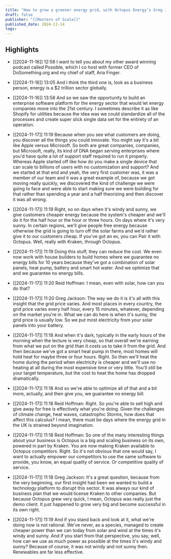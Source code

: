 ```yaml
---
title: "How to grow a greener energy grid, with Octopus Energy’s Greg Jackson"
draft: false
publisher: "[[Masters of Scale]]"
published_date: 2024-11-14
tags:
---
```



## Highlights
* [[2024-11-16]] 12:58  I want to tell you about my other award winning podcast called Possible, which I co host with former CEO of DoSomething.org and my chief of staff, Aria Finger.

* [[2024-11-16]] 13:05  And I think the third one is, look as a business person, energy is a $2 trillion sector globally.

* [[2024-11-16]] 13:58  And so we saw the opportunity to build an enterprise software platform for the energy sector that would let energy companies move into the 21st century. I sometimes describe it as like Shopify for utilities because the idea was we could standardize all of the processes and create super slick single data set for the entirety of an operation.

* [[2024-11-17]] 11:19  Because when you see what customers are doing, you discover all the things you could innovate. You might say it's a bit like Apple versus Microsoft. So both are great companies, companies, but Microsoft, really, its kind of DNA began serving enterprises where you'd have quite a lot of support staff required to run it properly. Whereas Apple started off like how do you make a single device that can scale to billions of users with no customization and support? And we started at that end and yeah, the very first customer was, it was a member of our team and it was a great example of, because we got moving really quickly, we discovered the kind of challenge we were going to face and were able to start making sure we were building for that rather than spending a year and a half theorizing and then discover it was all wrong.

* [[2024-11-17]] 11:19  Right, so on days when it's windy and sunny, we give customers cheaper energy because the system's cheaper and we'll do it for the half hour or the hour or three hours. On days where it's very sunny. In certain regions, we'll give people free energy because otherwise the grid is going to turn off the solar farms and we'd rather give it to our customers cheap. If you've got an ev, you can Pair it with Octopus. Well, really with Kraken, through Octopus.

* [[2024-11-17]] 11:19  Doing this stuff, they can reduce the cost. We even now work with house builders to build homes where we guarantee no energy bills for 10 years because they've got a combination of solar panels, heat pump, battery and smart hot water. And we optimize that and we guarantee no energy bills.

* [[2024-11-17]] 11:20  Reid Hoffman: I mean, even with solar, how can you do that?

* [[2024-11-17]] 11:20  Greg Jackson: The way we do it is it's all with this insight that the grid price varies. And most places in every country, the grid price varies every half hour, every 15 minutes, whatever, depending on the market you're in. What we can do here is when it's sunny, the grid price is usually low. So we put most electricity from your solar panels into your battery.

* [[2024-11-17]] 11:18  And when it's dark, typically in the early hours of the morning when the lecture is very cheap, so that overall we're earning from what we put on the grid than it costs us to take it from the grid. And then because we've got a smart heat pump in there, most homes will hold heat for maybe three or four hours. Right. So then we'll heat the home during the period when electricity is cheaper and we'll use no heating at all during the most expensive time or very little. You'll still be your target temperature, but the cost to heat the home has dropped dramatically.

* [[2024-11-17]] 11:18  And so we're able to optimize all of that and a bit more, actually, and then give you, we guarantee no energy bill.

* [[2024-11-17]] 11:18  Reid Hoffman: Right. So you're able to sell high and give away for free is effectively what you're doing. Given the challenges of climate change, heat waves, catastrophic Storms, how does that affect this calculus? I mean, there must be days where the energy grid in the UK is strained beyond imagination.

* [[2024-11-17]] 11:18  Reid Hoffman: So one of the many interesting things about your business is Octopus is a big and scaling business on its own, powered in part by Kraken. You are now making Kraken available to Octopus competitors. Right. So it's not obvious that one would say, I want to actually empower our competitors to use the same software to provide, you know, an equal quality of service. Or competitive quality of service.

* [[2024-11-17]] 11:18  Greg Jackson: It's a great question, because from the very beginning, our first insight had been we wanted to build a technology platform to disrupt this sector. It was always our kind of business plan that we would license Kraken to other companies. But because Octopus grew very quick, I mean, Octopus was really just the demo client. It just happened to grow very big and become successful in its own right.

* [[2024-11-17]] 11:19  And if you stand back and look at it, what we're doing now is not rational. We've never, as a species, managed to create cheaper power than we can today from solar and wind at the times it's windy and sunny. And if you start from that perspective, you say, well, how can we use as much power as possible at the times it's windy and sunny? Because of course, it was not windy and not sunny then. Renewables are far less effective.


